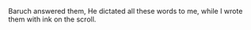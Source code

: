 Baruch answered them, He dictated all these words to me, while I wrote them with ink on the scroll.
